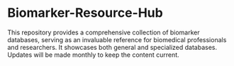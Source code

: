 # Biomarker-Resource-Hub
This repository provides a comprehensive collection of biomarker databases, serving as an invaluable reference for biomedical professionals and researchers. It showcases both general and specialized databases. Updates will be made monthly to keep the content current.
